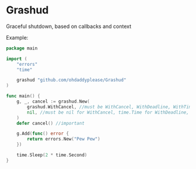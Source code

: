 # Grashud
Graceful shutdown, based on callbacks and context

Example:
```go
package main

import (
	"errors"
	"time"

	grashud "github.com/ohdaddyplease/Grashud"
)

func main() {
	g, _, cancel := grashud.New(
        grashud.WithCancel, //must be WithCancel, WithDeadline, WithTimeout
        nil, //must be nil for WithCancel, time.Time for WithDeadline, time.Duration for WithTimeout
    )
	defer cancel() //important

	g.Add(func() error {
		return errors.New("Pew Pew")
	})

	time.Sleep(2 * time.Second)
}

```